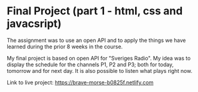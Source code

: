 # Final Project (part 1 - html, css and javacsript)

The assignment was to use an open API and to apply the things we have learned during the prior 8 weeks in the course. 

My final project is based on open API for "Sveriges Radio". My idea was to display the schedule for the channels P1, P2 and P3; both for today, tomorrow and for next day. It is also possible to listen what plays right now. 

Link to live project: https://brave-morse-b0825f.netlify.com
